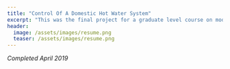 ```yaml
---
title: "Control Of A Domestic Hot Water System"
excerpt: "This was the final project for a graduate level course on modern control engineering."
header:
  image: /assets/images/resume.png
  teaser: /assets/images/resume.png
---
```

*Completed April 2019*